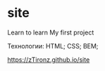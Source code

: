# site

Learn to learn
My first project

Технологии:
HTML; CSS; BEM;

https://zTironz.github.io/site
